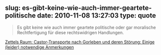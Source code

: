 slug: es-gibt-keine-wie-auch-immer-geartete-politische
date: 2010-11-08 13:27:03
type: quote
---

> Es gibt keine wie auch immer geartete politische oder gar moralische Rechtfertigung für diese rechtswidrigen Handlungen.

[Zettels Raum: Castor-Transporte nach Gorleben und deren Störung: Einige (leider) notwendige Anmerkungen](http://zettelsraum.blogspot.com/2010/11/castor-transporte-nach-gorleben-und.html)
